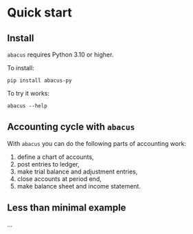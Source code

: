 # Quick start

## Install

`abacus` requires Python 3.10 or higher.

To install:

```
pip install abacus-py
```

To try it works:

```
abacus --help
```

## Accounting cycle with `abacus`

With `abacus` you can do the following parts of accounting work:

1. define a chart of accounts,
2. post entries to ledger,
3. make trial balance and adjustment entries,
4. close accounts at period end,
5. make balance sheet and income statement.

## Less than minimal example

...
